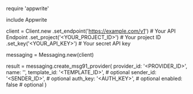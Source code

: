 require 'appwrite'

include Appwrite

client = Client.new
    .set_endpoint('https://example.com/v1') # Your API Endpoint
    .set_project('<YOUR_PROJECT_ID>') # Your project ID
    .set_key('<YOUR_API_KEY>') # Your secret API key

messaging = Messaging.new(client)

result = messaging.create_msg91_provider(
    provider_id: '<PROVIDER_ID>',
    name: '<NAME>',
    template_id: '<TEMPLATE_ID>', # optional
    sender_id: '<SENDER_ID>', # optional
    auth_key: '<AUTH_KEY>', # optional
    enabled: false # optional
)
